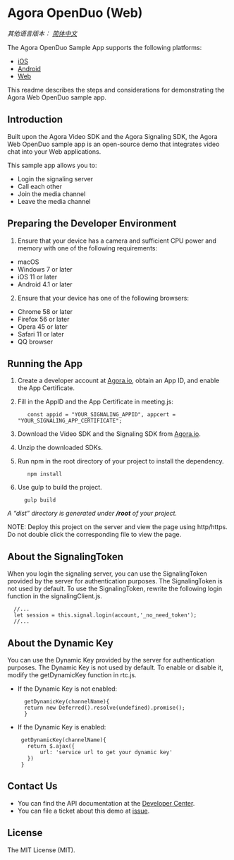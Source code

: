 # Agora OpenDuo (Web)

*其他语言版本： [简体中文](README.zh.md)*

The Agora OpenDuo Sample App supports the following platforms:
* [iOS](https://github.com/AgoraIO/OpenDuo-iOS-Objective-C)
* [Android](https://github.com/AgoraIO/OpenDuo-Android)
* [Web](https://github.com/AgoraIO/OpenDuo-Web)

This readme describes the steps and considerations for demonstrating the Agora Web OpenDuo sample app.

## Introduction

Built upon the Agora Video SDK and the Agora Signaling SDK, the Agora Web OpenDuo sample app is an open-source demo that integrates video chat into your Web applications.

This sample app allows you to:
* Login the signaling server
* Call each other
* Join the media channel
* Leave the media channel

## Preparing the Developer Environment

1. Ensure that your device has a camera and sufficient CPU power and memory with one of the following requirements:

  * macOS
  * Windows 7 or later
  * iOS 11 or later
  * Android 4.1 or later
 
 2. Ensure that your device has one of the following browsers:
 
  - Chrome 58 or later
  - Firefox 56 or later
  - Opera 45 or later
  - Safari 11 or later
  - QQ browser

## Running the App
1. Create a developer account at [Agora.io](https://dashboard.agora.io/signin/), obtain an App ID, and enable the App Certificate. 
2. Fill in the AppID and the App Certificate in meeting.js:

          const appid = "YOUR_SIGNALING_APPID", appcert = "YOUR_SIGNALING_APP_CERTIFICATE";
      
3. Download the Video SDK and the Signaling SDK from [Agora.io](https://www.agora.io/en/download/). 
4. Unzip the downloaded SDKs. 
4. Run npm in the root directory of your project to install the dependency. 
   
          npm install
   
5. Use gulp to build the project.

         gulp build
   
*A “dist” directory is generated under **/root** of your project.*

NOTE: Deploy this project on the server and view the page using http/https. Do not double click the corresponding file to view the page. 

## About the SignalingToken

When you login the signaling server, you can use the SignalingToken provided by the server for authentication purposes. The SignalingToken is not used by default. To use the SignalingToken, rewrite the following login function in the signalingClient.js.

      //... 
      let session = this.signal.login(account,'_no_need_token');
      //... 

## About the Dynamic Key

You can use the Dynamic Key provided by the server for authentication purposes. The Dynamic Key is not used by default.  To enable or disable it, modify the getDynamicKey function in rtc.js. 

* If the Dynamic Key is not enabled:

        getDynamicKey(channelName){
        return new Deferred().resolve(undefined).promise();
        }
        
 * If the Dynamic Key is enabled: 
 
        getDynamicKey(channelName){
          return $.ajax({
              url: 'service url to get your dynamic key'
          })
        }
        
## Contact Us
 
* You can find the API documentation at the [Developer Center](https://docs.agora.io/en/).
* You can file a ticket about this demo at [issue](https://github.com/OpenDuo-Web/issues).

## License

The MIT License (MIT). 














